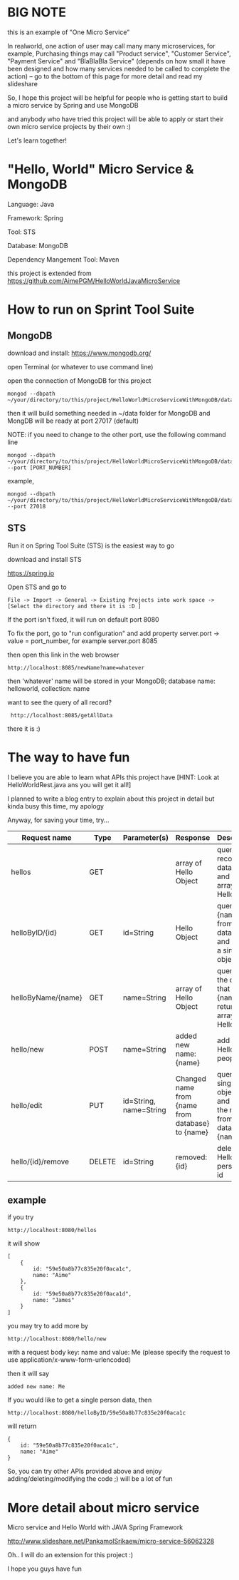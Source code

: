 # BIG NOTE

this is an example of "One Micro Service"

In realworld, one action of user may call many many microservices, for example, Purchasing things may call "Product service", "Customer Service", "Payment Service" and "BlaBlaBla Service" (depends on how small it have been designed and how many services needed to be called to complete the action) – go to the bottom of this page for more detail and read my slideshare

So, I hope this project will be helpful for people who is getting start to build a micro service by Spring and use MongoDB

and anybody who have tried this project will be able to apply or start their own micro service projects by their own :)

Let's learn together!

# "Hello, World" Micro Service & MongoDB

Language: Java

Framework: Spring

Tool: STS

Database: MongoDB

Dependency Mangement Tool: Maven

this project is extended from https://github.com/AimePGM/HelloWorldJavaMicroService

# How to run on Sprint Tool Suite

## MongoDB

download and install: https://www.mongodb.org/

open Terminal (or whatever to use command line)

open the connection of MongoDB for this project

```
mongod --dbpath ~/your/directory/to/this/project/HelloWorldMicroServiceWithMongoDB/data
```

then it will build something needed in ~/data folder for MongoDB and MongDB will be ready at port 27017 (default)

NOTE: if you need to change to the other port, use the following command line

```
mongod --dbpath ~/your/directory/to/this/project/HelloWorldMicroServiceWithMongoDB/data --port [PORT_NUMBER]
```

example, 

```
mongod --dbpath ~/your/directory/to/this/project/HelloWorldMicroServiceWithMongoDB/data --port 27018
```

## STS

Run it on Spring Tool Suite (STS) is the easiest way to go

download and install STS

https://spring.io

Open STS and go to

```
File -> Import -> General -> Existing Projects into work space -> [Select the directory and there it is :D ]
```

If the port isn't fixed, it will run on default port 8080

To fix the port, go to "run configuration" and add property server.port -> value = port_number, for example server.port 8085 

then open this link in the web browser

```
http://localhost:8085/newName?name=whatever
```

then 'whatever' name will be stored in your MongoDB; database name: helloworld, collection: name

want to see the query of all record?

```
 http://localhost:8085/getAllData
```

there it is :)

# The way to have fun 

I believe you are able to learn what APIs this project have [HINT: Look at HelloWorldRest.java ans you will get it all!]

I planned to write a blog entry to explain about this project in detail but kinda busy this time, my apology

Anyway, for saving your time, try...

Request name     |	Type	| Parameter(s) | 	Response					|	Description					
-----------------|----------|--------------|--------------------------------|------------------------------
hellos           |	GET 	|  			   | 	 array of Hello Object		| query all record from database and return array of Hello object
helloByID/{id}|	GET     | id=String  | 		Hello Object 			| query by {name} from database and return a single object Hello 
helloByName/{name}|	GET     | name=String  | 		array of Hello Object 			| query all the data that has {name} and return an array of Hello object
hello/new    |	POST	| name=String|	added new name: {name}		| add more Hello people ;)
hello/edit		 |	PUT		| id=String, name=String | Changed name from {name from database} to {name} | query a single Hello object by id and change the name from database to {name}
hello/{id}/remove|	DELETE	| id=String	| removed: {id}	| delete a Hello person by id


## example

if you try

```
http://localhost:8080/hellos
```

it will show

```
[
	{
		id: "59e50a8b77c835e20f0aca1c",
		name: "Aime"
	},
	{
		id: "59e50a8b77c835e20f0aca1d",
		name: "James"
	}
]
```

you may try to add more by

```
http://localhost:8080/hello/new
```

with a request body key: name and value: Me (please specify the request to use application/x-www-form-urlencoded)

then it will say

```
added new name: Me
```

If you would like to get a single person data, then

```
http://localhost:8080/helloByID/59e50a8b77c835e20f0aca1c
```

will return

```
{
	id: "59e50a8b77c835e20f0aca1c",
	name: "Aime"
}
```

So, you can try other APIs provided above and enjoy adding/deleting/modifying the code ;) will be a lot of fun

# More detail about micro service

Micro service and Hello World with JAVA Spring Framework

http://www.slideshare.net/PankamolSrikaew/micro-service-56062328

Oh.. I will do an extension for this project :)

I hope you guys have fun
